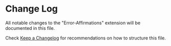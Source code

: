 # Change Log

All notable changes to the "Error-Affirmations" extension will be documented in this file.

Check [Keep a Changelog](http://keepachangelog.com/) for recommendations on how to structure this file.
